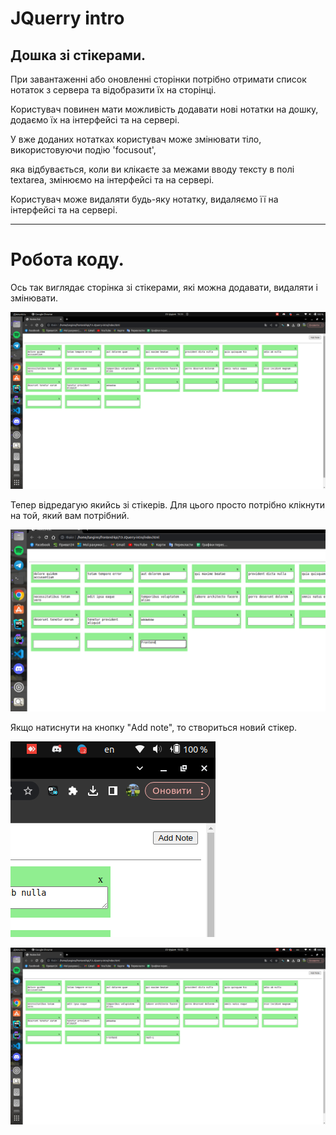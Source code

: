 # JQuerry intro

## Дошка зі стікерами. 

При завантаженні або оновленні сторінки потрібно отримати список нотаток з сервера та відобразити їх на сторінці.

Користувач повинен мати можливість додавати нові нотатки на дошку, додаємо їх на інтерфейсі та на сервері.

У вже доданих нотатках користувач може змінювати тіло, використовуючи подію 'focusout',

яка відбувається, коли ви клікаєте за межами вводу тексту в полі textarea, змінюємо на інтерфейсі та на сервері.

Користувач може видаляти будь-яку нотатку, видаляємо її на інтерфейсі та на сервері.

___

# Робота коду. 

Ось так виглядає сторінка зі стікерами, які можна додавати, видаляти і змінювати. 

![Зображення](https://github.com/TangiresH/frontend-kpi/blob/main/13-JQuerry-intro/screenshots/image1.png)

Тепер відредагую якийсь зі стікерів. Для цього просто потрібно клікнути на той, який вам потрібний. 

![Зображення](https://github.com/TangiresH/frontend-kpi/blob/main/13-JQuerry-intro/screenshots/image2.png)

Якщо натиснути на кнопку "Add note", то створиться новий стікер. 

![Зображення](https://github.com/TangiresH/frontend-kpi/blob/main/13-JQuerry-intro/screenshots/image4-button.png)

![Зображення](https://github.com/TangiresH/frontend-kpi/blob/main/13-JQuerry-intro/screenshots/image3.png)